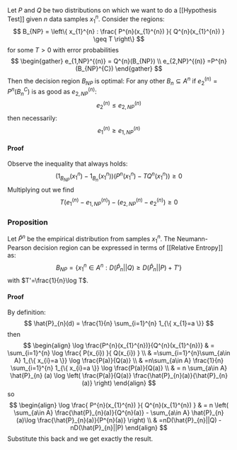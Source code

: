 Let $P$ and $Q$ be two distributions on which we want to do a [[Hypothesis Test]]
given $n$ data samples $x_{1}^{n}$.
Consider the regions:
$$
B_{NP} = \left\{  x_{1}^{n} : \frac{ P^{n}(x_{1}^{n}) }{ Q^{n}(x_{1}^{n}) } \geq T   \right\}
$$
for some $T>0$ with error probabilities
$$
\begin{gather}
e_{1,NP}^{(n)} = Q^{n}(B_{NP}) \\
e_{2,NP}^{(n)} =P^{n}(B_{NP}^{C})
\end{gather}
$$
Then the decision region $B_{NP}$ is optimal:
For any other $B_{n}\subseteq A^{n}$ if $e_{2}^{(n)}=P^{n}(B_{n}^{C})$ is as good as $e_{2,NP}^{(n)}$:
$$
e_{2}^{(n)} \leq e_{2,NP} ^{(n)}
$$
then necessarily:
$$
e_{1}^{(n)} \geq e_{1,NP} ^{(n)}
$$
#### Proof
Observe the inequality that always holds:
$$
(1_{B_{NP}}(x_{1}^{n}) - 1_{B_{n}}(x_{1}^{n})) (P^{n}(x_{1}^{n})-TQ^{n}(x_{1}^{n})) \geq 0
$$
Multiplying out we find
$$
T(e_{1}^{(n)} - e_{1,NP}^{(n)}) - (e_{2,NP}^{(n)} - e_{2}^{(n)}) \geq 0
$$
### Proposition
Let $\hat{P}^{n}$ be the empirical distribution from samples $x_{1}^{n}$.
The Neumann-Pearson decision region can be expressed
in terms of [[Relative Entropy]] as:
$$
B_{NP} = \{ x_{1}^{n} \in A^{n} : D(\hat{P}_{n}||Q) \geq D(\hat{P}_{n}||P) + T' \}
$$
with $T'=\frac{1}{n}\log T$.
#### Proof
By definition:
$$
\hat{P}_{n}(d) = \frac{1}{n} \sum_{i=1}^{n} 1_{\{ x_{1}=a \}}
$$
then 
$$
\begin{align}
\log \frac{P^{n}(x_{1}^{n})}{Q^{n}(x_{1}^{n})}  & = \sum_{i=1}^{n} \log \frac{ P(x_{i}) }{ Q(x_{i}) } \\
 & =\sum_{i=1}^{n}\sum_{a\in A} 1_{\{ x_{i}=a \}} \log \frac{P(a)}{Q(a)} \\
 & =n\sum_{a\in A} \frac{1}{n} \sum_{i=1}^{n} 1_{\{ x_{i}=a \}} \log \frac{P(a)}{Q(a)} \\
 & = n \sum_{a\in A} \hat{P}_{n} (a) \log \left( \frac{P(a)}{Q(a)} \frac{\hat{P}_{n}(a)}{\hat{P}_{n}(a)} \right)
\end{align}
$$
so
$$
\begin{align}
\log \frac{ P^{n}(x_{1}^{n}) }{ Q^{n}(x_{1}^{n}) }  & = n \left( \sum_{a\in A} \frac{\hat{P}_{n}(a)}{Q^{n}(a)} - \sum_{a\in A} \hat{P}_{n}(a)\log \frac{\hat{P}_{n}(a)}{P^{n}(a)} \right)  \\
 & =nD(\hat{P}_{n}||Q) - nD(\hat{P}_{n}||P)
\end{align}
$$
Substitute this back and we get exactly the result.
